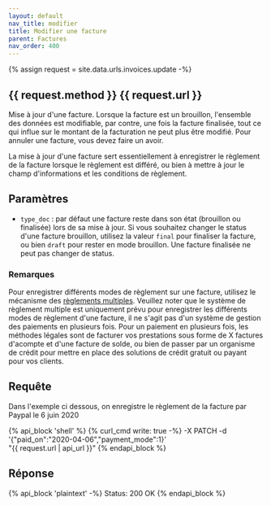 ```yaml
---
layout: default
nav_title: modifier
title: Modifier une facture
parent: Factures
nav_order: 400
---
```

{% assign request = site.data.urls.invoices.update -%}
## {{ request.method }} {{ request.url }}

Mise à jour d'une facture. Lorsque la facture est un brouillon, l'ensemble des données est modifiable, par contre, une fois la facture finalisée, tout ce qui influe sur le montant de la facturation ne peut plus être modifié. Pour annuler une facture, vous devez faire un avoir.

La mise à jour d'une facture sert essentiellement à enregistrer le règlement de la facture lorsque le règlement est différé, ou bien à mettre à jour le champ d'informations et les conditions de règlement.

## Paramètres

* `type_doc` : par défaut une facture reste dans son état (brouillon ou finalisée) lors de sa mise à jour. Si vous souhaitez changer le status d'une facture brouillon, utilisez la valeur `final` pour finaliser la facture, ou bien `draft` pour rester en mode brouillon. Une facture finalisée ne peut pas changer de status.

### Remarques

Pour enregistrer différents modes de règlement sur une facture, utilisez le mécanisme des [règlements multiples](/api/reglements). Veuillez noter que le système de règlement multiple est uniquement prévu pour enregistrer les différents modes de règlement d'une facture, il ne s'agit pas d'un système de gestion des paiements en plusieurs fois. Pour un paiement en plusieurs fois, les méthodes légales sont de facturer vos prestations sous forme de X factures d'acompte et d'une facture de solde, ou bien de passer par un organisme de crédit pour mettre en place des solutions de crédit gratuit ou payant pour vos clients.

## Requête

Dans l'exemple ci dessous, on enregistre le règlement de la facture par Paypal le 6 juin 2020

{% api_block 'shell' %}
{% curl_cmd write: true -%}
-X PATCH -d '{"paid_on":"2020-04-06","payment_mode":1}' \
"{{ request.url | api_url }}"
{% endapi_block %}

## Réponse

{% api_block 'plaintext' -%}
Status: 200 OK
{% endapi_block %}
